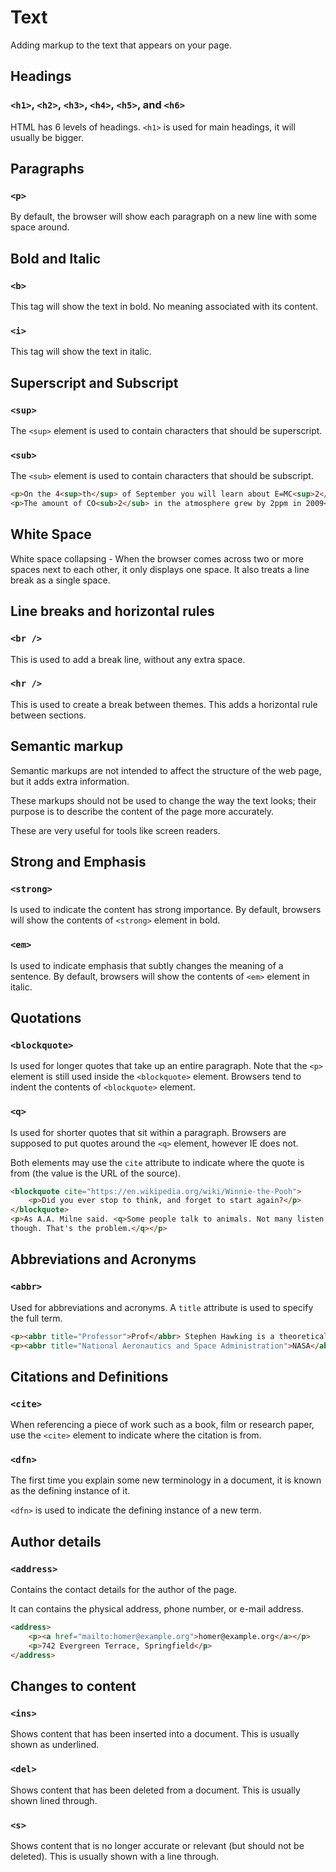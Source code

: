 # Text

Adding markup to the text that appears on your page.

## Headings

### `<h1>`, `<h2>`, `<h3>`, `<h4>`, `<h5>`, and `<h6>`

HTML has 6 levels of headings. `<h1>` is used for main headings, it will usually be bigger.

## Paragraphs

### `<p>`

By default, the browser will show each paragraph on a new line with some space around.

## Bold and Italic

### `<b>`

This tag will show the text in bold. No meaning associated with its content.

### `<i>`

This tag will show the text in italic.

## Superscript and Subscript

### `<sup>`

The `<sup>` element is used to contain characters that should be superscript.

### `<sub>`

The `<sub>` element is used to contain characters that should be subscript.

```html
<p>On the 4<sup>th</sup> of September you will learn about E=MC<sup>2</sup>.</p>
<p>The amount of CO<sub>2</sub> in the atmosphere grew by 2ppm in 2009<sub>1</sub>.</p>
```

## White Space

White space collapsing - When the browser comes across two or more spaces next to each other, 
it only displays one space. It also treats a line break as a single space.

## Line breaks and horizontal rules

### `<br />`

This is used to add a break line, without any extra space.

### `<hr />`

This is used to create a break between themes. This adds a horizontal rule between sections.

## Semantic markup

Semantic markups are not intended to affect the structure of the web page, but it adds extra information.

These markups should not be used to change the way the text looks; their purpose is to describe the 
content of the page more accurately.

These are very useful for tools like screen readers.

## Strong and Emphasis

### `<strong>`

Is used to indicate the content has strong importance. By default, browsers will show the contents of 
`<strong>` element in bold.

### `<em>`

Is used to indicate emphasis that subtly changes the meaning of a sentence. By default, browsers will show
the contents of `<em>` element in italic.

## Quotations

### `<blockquote>`

Is used for longer quotes that take up an entire paragraph. Note that the `<p>` element is still used 
inside the `<blockquote>` element. Browsers tend to indent the contents of `<blockquote>` element.

### `<q>`

Is used for shorter quotes that sit within a paragraph. Browsers are supposed to put quotes around the 
`<q>` element, however IE does not.
 
Both elements may use the `cite` attribute to indicate where the quote is from (the value is the URL of 
the source).

```html
<blockquote cite="https://en.wikipedia.org/wiki/Winnie-the-Pooh">
    <p>Did you ever stop to think, and forget to start again?</p>
</blockquote>
<p>As A.A. Milne said. <q>Some people talk to animals. Not many listen 
though. That's the problem.</q></p>
```

## Abbreviations and Acronyms

### `<abbr>`

Used for abbreviations and acronyms. A `title` attribute is used to specify the full term.

```html
<p><abbr title="Professor">Prof</abbr> Stephen Hawking is a theoretical physicist and cosmologist.</p>
<p><abbr title="National Aeronautics and Space Administration">NASA</abbr> do some crazy space stuff.</p>
```

## Citations and Definitions

### `<cite>`

When referencing a piece of work such as a book, film or research paper, use the `<cite>` element to 
indicate where the citation is from.

### `<dfn>`

The first time you explain some new terminology in a document, it is known as the defining instance of it.

`<dfn>` is used to indicate the defining instance of a new term.

## Author details

### `<address>`

Contains the contact details for the author of the page.

It can contains the physical address, phone number, or e-mail address.

```html
<address>
    <p><a href="mailto:homer@example.org">homer@example.org</a></p>
    <p>742 Evergreen Terrace, Springfield</p>
</address>
```

## Changes to content

### `<ins>`

Shows content that has been inserted into a document. This is usually shown as underlined.

### `<del>`

Shows content that has been deleted from a document. This is usually shown lined through.

### `<s>`

Shows content that is no longer accurate or relevant (but should not be deleted). This is usually shown
with a line through.
